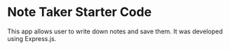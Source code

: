 # Note Taker Starter Code
This app allows user to write down notes and save them. It was developed using Express.js. 
